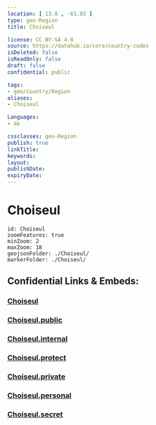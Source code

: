 ```yaml
---
location: [ 13.8 , -61.03 ] 
type: geo-Region
title: Choiseul

license: CC BY-SA 4.0
source: https://datahub.io/core/country-codes
isDeleted: false
isReadOnly: false
draft: false
confidential: public

tags:
- geo/Country/Region
aliases:
- Choiseul

Languages:
- de

cssclasses: geo-Region
publish: true
linkTitle: 
keywords: 
layout: 
publishDate: 
expiryDate: 
---
```


# Choiseul

```leaflet
id: Choiseul
zoomFeatures: true 
minZoom: 2 
maxZoom: 18
geojsonFolder: ./Choiseul/
markerFolder: ./Choiseul/
```


## Confidential Links & Embeds: 

### [Choiseul](/_Standards/Earth/Continent/America~Caribbean/Saint_Lucia/Districts~Saint_Lucia/Choiseul.md) 

### [Choiseul.public](/_public/Earth/Continent/America~Caribbean/Saint_Lucia/Districts~Saint_Lucia/Choiseul.public.md) 

### [Choiseul.internal](/_internal/Earth/Continent/America~Caribbean/Saint_Lucia/Districts~Saint_Lucia/Choiseul.internal.md) 

### [Choiseul.protect](/_protect/Earth/Continent/America~Caribbean/Saint_Lucia/Districts~Saint_Lucia/Choiseul.protect.md) 

### [Choiseul.private](/_private/Earth/Continent/America~Caribbean/Saint_Lucia/Districts~Saint_Lucia/Choiseul.private.md) 

### [Choiseul.personal](/_personal/Earth/Continent/America~Caribbean/Saint_Lucia/Districts~Saint_Lucia/Choiseul.personal.md) 

### [Choiseul.secret](/_secret/Earth/Continent/America~Caribbean/Saint_Lucia/Districts~Saint_Lucia/Choiseul.secret.md)


